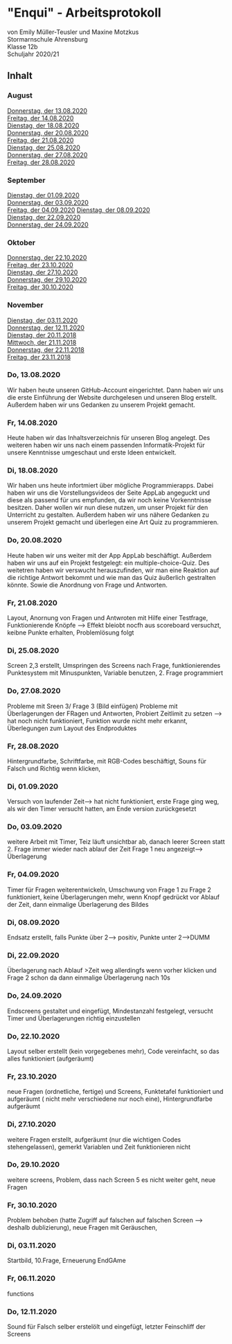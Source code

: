 # "Enqui" - Arbeitsprotokoll 
von Emily Müller-Teusler und Maxine Motzkus                                                                              
Stormarnschule Ahrensburg                                                                         
Klasse 12b                                                                               
Schuljahr 2020/21                                                                                                  

## Inhalt

### August
[Donnerstag, der 13.08.2020](#1)                         
[Freitag, der 14.08.2020](#2)                         
[Dienstag, der 18.08.2020](#3)  
[Donnerstag, der 20.08.2020](#4)                        
[Freitag, der 21.08.2020](#5)                    
[Dienstag, der 25.08.2020](#6)                         
[Donnerstag, der 27.08.2020](#7)                
[Freitag, der 28.08.2020](#8)

### September                                  
[Dienstag, der 01.09.2020](#9)                                          
[Donnerstag, der 03.09.2020](#10)                                                   
[Freitag, der 04.09.2020](#11) 
[Dienstag, der 08.09.2020](#12)                                           
[Dienstag, der 22.09.2020](#13)                                            
[Donnerstag, der 24.09.2020](#14)  

### Oktober
[Donnerstag, der 22.10.2020](#15)                                        
[Freitag, der 23.10.2020](#16)                                             
[Dienstag, der 27.10.2020](#17)                                                                 
[Donnerstag, der 29.10.2020](#18)                                                                                       
[Freitag, der 30.10.2020](#19) 

### November                                                                                      
[Dienstag, der 03.11.2020](#20)                                                                                               
[Donnerstag, der 12.11.2020](#21)                                                                                         
[Dienstag, der 20.11.2018](#22)                                                                                     
[Mittwoch, der 21.11.2018](#23)                                                                                        
[Donnerstag, der 22.11.2018](#24)                                                                                  
[Freitag, der 23.11.2018](#25)                                                                                          


### Do, 13.08.2020<a name="1"></a>
Wir haben heute unseren GitHub-Account eingerichtet. Dann haben wir uns die erste Einführung der Website durchgelesen und unseren Blog erstellt. Außerdem haben wir uns Gedanken zu unserem Projekt gemacht. 

### Fr, 14.08.2020<a name="2"></a>
Heute haben wir das Inhaltsverzeichnis für unseren Blog angelegt. Des weiteren haben wir uns nach einem passenden Informatik-Projekt für unsere Kenntnisse umgeschaut und erste Ideen entwickelt.  

### Di, 18.08.2020<a name="3"></a>
Wir haben uns heute infortmiert über mögliche Programmierapps. Dabei haben wir uns die Vorstellungsvideos der Seite AppLab angeguckt und diese als passend für uns empfunden, da wir noch keine Vorkenntnisse besitzen. Daher wollen wir nun diese nutzen, um unser Projekt für den Unterricht zu gestalten. Außerdem haben wir uns nähere Gedanken zu unserem Projekt gemacht und überlegen eine Art Quiz zu programmieren. 

### Do, 20.08.2020<a name="4"></a>
Heute haben wir uns weiter mit der App AppLab beschäftigt. Außerdem haben wir uns auf ein Projekt festgelegt: ein multiple-choice-Quiz. Des weitetren haben wir verswucht herauszufinden, wir man eine Reaktion auf die richtige Antwort bekommt und wie man das Quiz äußerlich gestralten könnte. Sowie die Anordnung von Frage und Antworten.  

### Fr, 21.08.2020<a name="5"></a>
Layout, Anornung von Fragen und Antwroten mit Hilfe einer Testfrage, Funktionierende Knöpfe --> Effekt bleiobt nocfh aus
scoreboard versuchzt, keibne Punkte erhalten, Problemlösung folgt

### Di, 25.08.2020<a name="6"></a>
Screen 2,3 erstellt, Umspringen des Screens nach Frage, funktionierendes Punktesystem mit Minuspunkten, Variable benutzen, 2. Frage programmiert

### Do, 27.08.2020<a name="7"></a>
Probleme mit Sreen 3/ Frage 3 (Bild einfügen) Probleme mit Überlagerungen der FRagen und Antworten, Probiert Zeitlimit zu setzen --> hat noch nicht funktioniert, Funktion wurde nicht mehr erkannt, Überlegungen zum Layout des Endproduktes

### Fr, 28.08.2020<a name="8"></a>
Hintergrundfarbe, Schriftfarbe, mit RGB-Codes beschäftigt, Souns für Falsch und Richtig wenn klicken, 

### Di, 01.09.2020<a name="9"></a>
Versuch von laufender Zeit--> hat nicht funktioniert, erste Frage ging weg, als wir den Timer versucht hatten, am Ende version zurückgesetzt

### Do, 03.09.2020<a name="10"></a>
weitere Arbeit mit Timer, Teiz läuft unsichtbar ab, danach leerer Screen statt 2. Frage immer wieder nach ablauf der Zeit Frage 1 neu angezeigt--> Überlagerung

### Fr, 04.09.2020<a name="11"></a>
Timer für Fragen weiterentwickeln, Umschwung von Frage 1 zu Frage 2 funktioniert, keine Überlagerungen mehr, wenn Knopf gedrückt vor Ablauf der Zeit, dann einmalige Überlagerung des Bildes

### Di, 08.09.2020<a name="12"></a>
Endsatz erstellt, falls Punkte über 2--> positiv, Punkte unter 2-->DUMM

### Di, 22.09.2020<a name="13"></a>
Überlagerung nach Ablauf >Zeit weg allerdingfs wenn vorher klicken und Frage 2 schon da dann einmalige Überlagerung nach 10s

### Do, 24.09.2020<a name="14"></a>
Endscreens gestaltet und eingefügt, Mindestanzahl festgelegt, versucht Timer und Überlagerungen richtig einzustellen

### Do, 22.10.2020<a name="15"></a>
Layout selber erstellt (kein vorgegebenes mehr), Code vereinfacht, so das alles funktioniert (aufgeräumt)

### Fr, 23.10.2020<a name="16"></a>
neue Fragen (ordnetliche, fertige) und Screens, Funktetafel funktioniert und aufgeräumt ( nicht mehr verschiedene nur noch eine), Hintergrundfarbe aufgeräumt

### Di, 27.10.2020<a name="17"></a>
weitere Fragen erstellt, aufgeräumt (nur die wichtigen Codes stehengelassen), gemerkt Variablen und Zeit funktionieren nicht

### Do, 29.10.2020<a name="18"></a>
weitere screens, Problem, dass nach Screen 5 es nicht weiter geht, neue Fragen

### Fr, 30.10.2020<a name="19"></a>
Problem behoben (hatte Zugriff auf falschen auf falschen Screen --> deshalb dublizierung), neue Fragen mit Geräuschen, 

### Di, 03.11.2020<a name="20"></a>
Startbild, 10.Frage, Erneuerung EndGAme

### Fr, 06.11.2020<a name="21"></a>
functions

### Do, 12.11.2020<a name="22"></a>
Sound für Falsch selber erstelölt und eingefügt, letzter Feinschliff der Screens
